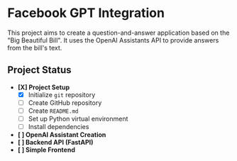 # Facebook GPT Integration

This project aims to create a question-and-answer application based on the "Big Beautiful Bill". It uses the OpenAI Assistants API to provide answers from the bill's text.

## Project Status

- **[X] Project Setup**
  - [X] Initialize `git` repository
  - [ ] Create GitHub repository
  - [ ] Create `README.md`
  - [ ] Set up Python virtual environment
  - [ ] Install dependencies
- **[ ] OpenAI Assistant Creation**
- **[ ] Backend API (FastAPI)**
- **[ ] Simple Frontend**
